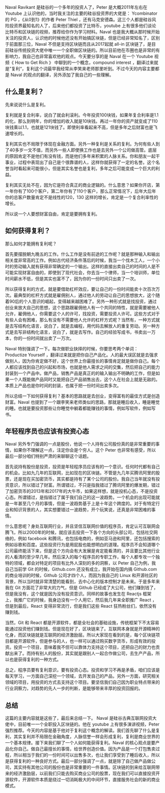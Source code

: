 Naval Ravikant 是硅谷的一个多年的投资人了，Peter 是大概2011年左右在 Youtube 上认识他的，当时我关注的主要的硅谷投资界的大佬是： Ycombinator 的 PG ，《从0到1》的作者 Peter Thiel ，还有马克安德森。这三个人都是硅谷风险投资界最知名的人了，后来他们都投资了比特币，youtube 上有很多他们谈论比特币和区块链的视频，推荐给你作为学习材料。Naval 也是我大概从那时候开始关注的投资人，认识他的时候他还没有开始搞区块链，但是已经非常知名了，区别于前面那三位，Naval 不但是支持区块链而且从2017起就 all-in 区块链了，是目前硅谷传统投资大佬中唯一一个全职做区块链的。所以目前他在币圈也是非常的有影响力，我自己也非常喜欢他的观点。今天要分享的是 Naval 在一个 Youtube 视频《 How to Get Rich 》 中聊到的一个概念，compound interest ，翻译过来就是”复利“，复利这个词最早我经常从李笑来老师那里听到。不过今天的内容主要都是 Naval 的观点的翻译，另外添加了我自己的一些理解。

## 什么是复利？

先来说说什么是复利。

复利就是复合利率，说白了就会利滚利。今年投资100块钱，如果年复合利率是1.1的化，那么到明年，你的增加的收入就是10块钱。再过一年你的资产就变成了110块钱乘以1.1，也就是121块钱了。即使利率看起来不高，但是多年之后财富也是飞速增长的。

复利其实也不局限于体现在金融方面。另外一种复利是关系的复利。为何有些人到了40多岁一文不值，而另外一些人即使换工作也是去另外一个公司做高管。底层的原因肯定不是他们有没有钱，而是他们多年来积累的人脉关系。你和朋友一起干事业，过程中表现出了自己是个很靠谱的人，这样你就获得了一定的名誉。这个名誉当时看起来可能很小，但是其实名誉也是复利，多年之后可能变成一个巨大的利益。

复利其实无处不在，因为它是符合真正的商业逻辑的。什么意思？如果你开店，第一年你有了100个客户，第二年你有了110个客户，那么正常情况下，后年大后年你的总客户数量肯定不是线性的120，130 这样的增长，肯定是一个复合利率性的增长。

所以说一个人要想财富自由，肯定是要拥有复利。

## 如何获得复利？

那么如何才能拥有复利呢？

首先要摆脱朝九晚五的工作。什么工作是没有前途的工作呢？就是那种输入和输出相关度非常高的工作。例如古代经济条件落后的时候，我当一个伐木工人，一个小时的劳动输入就有获得非常确定的一个输出。这样的直接出卖自己的时间的人是不可能实现财富自由的，即使到了现代社会，你去当一个律师，当一个培训师，单位时间薪水不低，但是其实也富不了，因为你的一份时间只出卖了一次。

所以获得复利的方式，就是要借助杠杆效应，要让自己的一份时间能卖十次百次万次。最典型的杠杆方式就是雇佣别人，通过他人的劳动让自己的思想放大，这个随着90后的个人意识的崛起，变得越来越困难了。另外一种形式就是找投资，通过创业来放大自己的思想，这个思路跟雇佣他人有一个共同的特性，就是需要被他人允许，雇佣他人，你需要这个人的许可，找投资，需要投资人许可。这些方式对于有些人会有困难，那么有没有不需要他人允许的杠杆方式呢？当然有，一种方式就是去写结构化语言，说白了，就是去编程，用代码去解放人的重复劳动。另一种方式是去写非结构化语言，说白了，就是去写作。自己的经验写成书，书卖出一万本，你的一份时间就出卖了一万次。

Naval 特别强调了一下。每次做职业抉择的时候，你要思考两个单词：Productize Yourself ，翻译过来就是把你自己产品化。人的最大误区就是去强求做别人，因为你肯定做不好，这个世界上你最擅长的事情肯定就是做你自己。每个人都应该找到自己的兴起和市场，也就是他人需求之间的交集，然后把自己的能力封装到一个产品中。做产品，销售产品是真正的的输入输出不明确的工作，但是如果一个人既能做产品同时又能把自己产品销售出去，这个人在社会上就是无敌的。本质上产品也是你时间的封装，也属于把一份时间出卖多次。

所以总结一下如何获得复利？基本的思路就是去创业，变得富有的最佳方式是创造财富。Naval 也提到了一个跟李笑来老师类似的思路，那就是睡后收入，睡是睡觉的睡。也就是要投资那些让你睡觉中躺着都能赚钱的事情，例如写软件，例如写书。

## 年轻程序员也应该有投资心态

Naval 另外专门强调的一点是股份，他说一个人持有公司股份真的是非常重要的事情，如果你不理解这一点，注定你会是个穷人。这个 Peter 也非常有感受，所以最后一部分咱们特别严肃的来聊聊这个话题。

首先说持有股份是投资，投资是年轻程序员应该有的一个意识。任何时代都有自己的机会。比如九几年的互联网，比如现在的区块链。不管是九几年买腾讯阿里的股票，还是现在买加密货币，其实都是持有了某个公司的股份。我自己当年就没有投资意识，所以错过了财富。所谓错过，不只是指我错过了腾讯阿里的爆发期，错过了加密货币的2013年和2017年的大牛市，如果这样想，就是投机心态，不是投资心态。所谓错过，是指错过了属于我们自己的这一波趋势。一个机会的出现可能就是一年甚至几个月的事情，但是一波趋势基于上是十年这个跨度的。对于有特定行业和知识背景的人，其实想要错过一波趋势，开个玩笑说，还真是非常困难的事情。

什么意思呢？身处互联网行业，并且坚信互联网价值的程序员，肯定认可互联网会腾飞，所以2000年的时候，就应该去投资一下各个方向的头部公司，包括社交网络的，例如 facebook 和腾讯，也包括电商的，例如亚马逊和阿里，还包括搜索的例如谷歌和百度。这些投资行为是用屁股也能想明白的道理。程序员不会知道哪个公司最终能活下来，但是这个方向会有大发展是肯定能看清的，并且要比其他行业的人看清的至少早几年。然后深入的每个程序员的专职工作，每个人都专攻一个独特的领域，都会对特定的项目有比外人深刻的多的洞察，以 Peter 自己为例，我自己当前学 Git 的时候，Github.com 还没有成立，我开始在国内搞 Github.com 的商业培训的时候，Github 公司才四个人，而因为我自己的 Linux 和开源社区的背景，所以当时就非常清楚的能看到，去中心化的版本控制才是未来。于是多年来我在 Git 方面花了非常大的力气，但是 Github 已经成了大公司，他们赚到钱了，但是我没有，这个就是因为没有投资意识。同样的故事也发生在 Reactjs 框架上，我推广它的时候，我身边没有一个人用它，然后我几年来全职推广 React ，但是到最后，React 变得非常流行，但是我们这些 React 狂热粉丝们，依然没有赚到钱。

当然，Git 和 React 都是开源软件，都是全社会的基础设施，传统框架下不太容易能通过投资他们赚到钱。但是现在好了，区块链来了。互联网本身就是开源精神的化身，而区块链就是互联网的经济激励层。所以大家现在看到的是，每个区块链项目都是开源软件，但是参与的人，也一样可以通过购买数字货币，形成有效的投资。投资一个项目，意味着我不但可以靠体力支持这个项目，还把自己的财力也贡献出来了。而持有别人的股份，其实就是跟别人一起合作做公司，去生产产品，所以也是获得复利的一种方式。

总之，程序员要有复利意识，要有投资心态。投资和学习不再是矛盾，咱们应该是每天学习，一方面自己深挖一个领域，去开发自己的产品，另外一方面，研究相关领域的项目，用投资的方式去支持这个项目。要坚信我们自己因为职业特点带来的行业洞察力，对趋势的先人一步的判断，是能够带来丰厚的投资回报的。

## 总结

这篇的主要内容就是这些了，最后来总结一下。 Naval 是硅谷古典互联网投资大佬中，目前唯一一个全职投入区块链的。他在 youtube 上有很多演讲视频，Peter 强烈推荐。今天的内容是基于他对于复利这个概念的解读。我们首先聊了什么是复利，其实复利并不局限在金融角度，人脉信誉一样会形成复利，复利是商业世界的一个基本规律。接下来我们聊了一个人如何能获得复利。Naval 的核心观点是要产品化你自己。做自己最擅长的事情，给世界创造价值。因为产品是一个打包售卖过程，所以相当于我们的一份时间可以出售多次，也让我们享受到了睡后收入，所以是获得复利的一种良好方式。最后一部分强调了一点，就是除了自己做产品做公司，其实持有其他公司的股份也是非常重要的一件事情。区块链的到来给互联网带来的经济激励层，以前我们只能去购买商业公司的股票，现在我们可以直接投资开源软件，开源软件本质是绕过一切消耗极大的中间环节，直接服务社会的新的商业模式。
